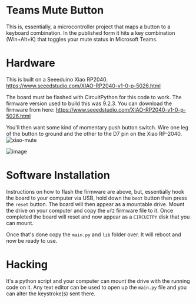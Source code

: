 # Teams Mute Button

This is, essentially, a microcontroller project that maps a button to a keyboard
combination. In the published form it hits a key combination (Win+Alt+K) that
toggles your mute status in Microsoft Teams.

# Hardware
This is built on a Seeeduino Xiao RP2040. https://www.seeedstudio.com/XIAO-RP2040-v1-0-p-5026.html

The board must be flashed with CircuitPython for this code to work. The firmware version used to build this was 9.2.3. You can download the firmware from here: https://www.seeedstudio.com/XIAO-RP2040-v1-0-p-5026.html

You'll then want some kind of momentary push button switch. Wire one leg of the button to ground and the other to the D7 pin on the Xiao RP-2040.
![xiao-mute](https://github.com/user-attachments/assets/8e199eb9-941e-478a-920d-380dc3132668)

![image](https://github.com/user-attachments/assets/e08c1a99-7914-419f-ab83-d86ab7d4c8a5)

# Software Installation
Instructions on how to flash the firmware are above, but, essentially hook the board to your computer via USB, hold down the ```boot``` button then press the ```reset``` button. The board will then appear as a mountable drive. Mount the drive on your computer and copy the ```uf2``` firmware file to it. Once completed the board will reset and now appear as a ```CIRCUITPY``` disk that you can mount.

Once that's done copy the ```main.py``` and ```lib``` folder over. It will reboot and now be ready to use.

# Hacking

It's a python script and your computer can mount the drive with the running code on it. Any text editor can be used to open up the ```main.py``` file and you can alter the keystroke(s) sent there.
